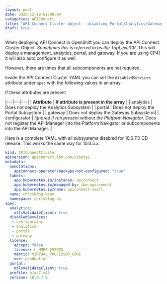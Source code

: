 ```yaml
---
layout: post
date: 2023-12-18 01:00:00
categories: APIConnect
title: "API Connect Cluster object - disabling Portal/Analytics/Gateway"
draft: true
---
```


When deploying API Connect in OpenShift you can deploy the API Connect Cluster Object. *Sometimes this is referred to as the TopLevelCR.* This will deploy a management, analytics, portal, and gateway. If you are using CP4I it will also auto configure it as well.  

However, there are times that all subcomponents are not required.

<!--more-->
Inside the API Connect Cluster YAML you can set the `disabledServices` attribute under `spec` with the following values in an array.

If these attributes are present

|---|---|---|
| **Attribute** | **If attribute is present in the array** |
| analytics |  Does not deploy the Analytics Subsystem |
| portal |  Does not deploy the Portal Subsystem |
| gateway | Does not deploy the Gateway Subsyste m|
| configurator | *Ignored if run present without the Platform Navigator.* Does not register the API Manager into the Platform Navigator or subcomponents into the API Manager. |

Here is a complete YAML with all subsystems disabled for 10.0.7.0 CD release.  This works the same way for 10.0.5.x.

```yaml
kind: APIConnectCluster
apiVersion: apiconnect.ibm.com/v1beta1
metadata:
  annotations:
    apiconnect-operator/backups-not-configured: "true"
  labels:
    app.kubernetes.io/instance: apiconnect
    app.kubernetes.io/managed-by: ibm-apiconnect
    app.kubernetes.io/name: apiconnect-small
  name: chrisblog-demo
  namespace: chrisblog-ns
spec:
  analytics:
    mtlsValidateClient: true
  disabledServices:
   - configurator
   - analytics
   - portal
   - gateway
  license:
    accept: false
    license: L-MMBZ-295QZQ
    metric: VIRTUAL_PROCESSOR_CORE
    use: production
  portal:
    mtlsValidateClient: true
  profile: n1xc7.m48
  version: 10.0.7.0
```
